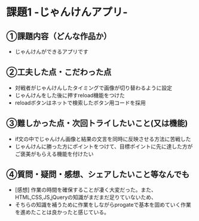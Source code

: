 # 課題1 -じゃんけんアプリ-

## ①課題内容（どんな作品か）
- じゃんけんができるアプリです

## ②工夫した点・こだわった点
- 対戦者がじゃんけんしたタイミングで画像が切り替わるように設定
- じゃんけんをした後に押すreload機能をつけた
- reloadボタンはネットで検索したボタン用コードを採用

## ③難しかった点・次回トライしたいこと(又は機能)
- if文の中でじゃんけん画像と結果の文言を同時に反映させる方法に苦戦した
- じゃんけんに勝った方にポイントをつけて、目標ポイントに先に達した方がご褒美がもらえる機能を付けたい

## ④質問・疑問・感想、シェアしたいこと等なんでも
- [感想] 作業の時間を確保することが凄く大変だった。また、HTML,CSS,JS,jQueryの知識がまだまだ足りていないため、
- そちらの知識を補うために作業をしながらprogateで基本を固めていく作業を進めたことは良かったと感じている。
